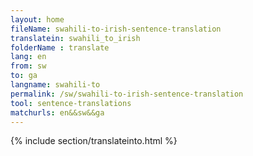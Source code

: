 ```yaml
---
layout: home
fileName: swahili-to-irish-sentence-translation
translatein: swahili_to_irish
folderName : translate
lang: en
from: sw
to: ga
langname: swahili-to
permalink: /sw/swahili-to-irish-sentence-translation
tool: sentence-translations
matchurls: en&&sw&&ga
---
```

{% include section/translateinto.html %}

